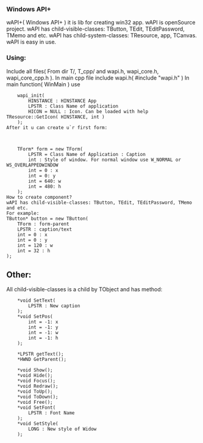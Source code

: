 
<h3>Windows API+</h3>
	wAPI+( Windows API+ ) it is lib for creating win32 app. 
	wAPI is openSource project.
	wAPI has child-visible-classes: TButton, TEdit, TEditPassword, TMemo and etc.
	wAPI has child-system-classes: TResource, app, TCanvas.
	wAPI is easy in use.
	
<h3>Using:</h3>
	Include all files( From dir T/, T_cpp/ and wapi.h, wapi_core.h, wapi_core_cpp.h ).
	In main cpp file include wapi.h( #include "wapi.h" )
	In main function( WinMain ) use 
	
	
		wapi_init( 
			HINSTANCE : HINSTANCE App
			LPSTR : Class Name of application
			HICON = NULL : Icon. Can be loaded with help TResource::GetIcon( HINSTANCE, int )
		);
	After it u can create u`r first form:
	
	
	
		TForm* form = new TForm( 
			LPSTR = Class Name of Application : Caption
			int : Style of window. For normal window use W_NORMAL or WS_OVERLAPPEDWINDOW
			int = 0 : x
			int = 0: y
			int = 640: w
			int = 480: h
		);
	How to create component?
	wAPI has child-visible-classes: TButton, TEdit, TEditPassword, TMemo and etc.
	For example:
	TButton* button = new TButton(
		TForm : form-parent
		LPSTR : caption/text
		int = 0 : x
		int = 0 : y
		int = 120 : w
		int = 32 : h
	);
<h2>Other:</h2>
	All child-visible-classes is a child by TObject and has method:
	
	    *void SetText( 
	    	LPSTR : New caption 
	    );
	    *void SetPos( 
	    	int = -1: x 
	    	int = -1: y
	    	int = -1: w
	    	int = -1: h
	    );
	
	    *LPSTR getText();
	    *HWND GetParent();
	
	    *void Show();
	    *void Hide();
	    *void Focus();
	    *void Redraw();
	    *void ToUp();
	    *void ToDown();
	    *void Free();
	    *void SetFont( 
	    	LPSTR : Font Name 
	    );
	    *void SetStyle( 
	    	LONG : New style of Widow  
	    );
